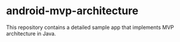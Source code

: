 # android-mvp-architecture
This repository contains a detailed sample app that implements MVP architecture in Java.
